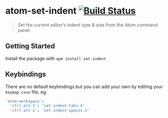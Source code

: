 # atom-set-indent [![Build Status](https://travis-ci.org/MethodGrab/atom-set-indent.svg?branch=master)](https://travis-ci.org/MethodGrab/atom-set-indent)
> Set the current editor’s indent type & size from the Atom command panel.


## Getting Started
Install the package with `apm install set-indent`


## Keybindings
There are no default keybindings but you can add your own by editing your `keymap.cson` file, eg:

```cson
'atom-workspace':
  'ctrl-alt-1': 'set-indent:tabs-4'
  'ctrl-alt-2': 'set-indent:spaces-2'
```
